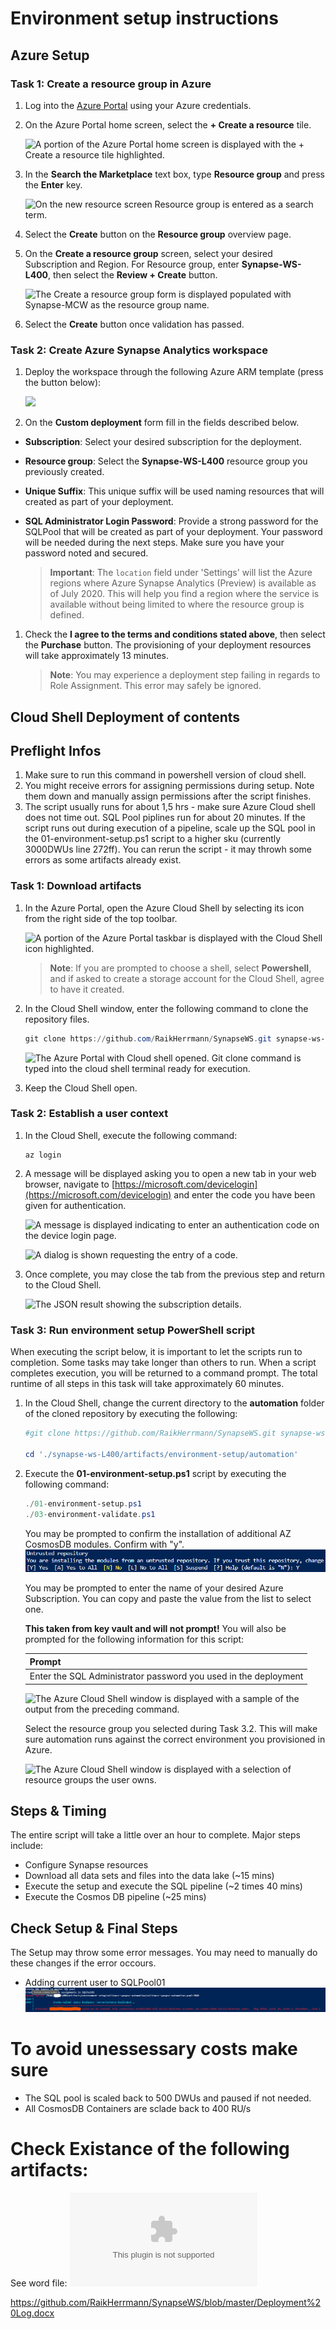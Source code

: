 # Environment setup instructions

## Azure Setup

### Task 1: Create a resource group in Azure

1. Log into the [Azure Portal](https://portal.azure.com) using your Azure credentials.

2. On the Azure Portal home screen, select the **+ Create a resource** tile.

    ![A portion of the Azure Portal home screen is displayed with the + Create a resource tile highlighted.](../media/bhol_createaresource.png)

3. In the **Search the Marketplace** text box, type **Resource group** and press the **Enter** key.

    ![On the new resource screen Resource group is entered as a search term.](../media/bhol_searchmarketplaceresourcegroup.png)

4. Select the **Create** button on the **Resource group** overview page.

5. On the **Create a resource group** screen, select your desired Subscription and Region. For Resource group, enter **Synapse-WS-L400**, then select the **Review + Create** button.

    ![The Create a resource group form is displayed populated with Synapse-MCW as the resource group name.](../media/bhol_resourcegroupform.png)

6. Select the **Create** button once validation has passed.

### Task 2: Create Azure Synapse Analytics workspace

1. Deploy the workspace through the following Azure ARM template (press the button below):

    <a href="https://portal.azure.com/#create/Microsoft.Template/uri/https%3A%2F%2Fraw.githubusercontent.com%2Fsolliancenet%2Fazure-synapse-analytics-workshop-400%2Fmaster%2Fartifacts%2Fenvironment-setup%2Fautomation%2F00-asa-workspace-core.json" target="_blank"><img src="http://azuredeploy.net/deploybutton.png" /></a>

2. On the **Custom deployment** form fill in the fields described below.

* **Subscription**: Select your desired subscription for the deployment.
* **Resource group**: Select the **Synapse-WS-L400** resource group you previously created.
* **Unique Suffix**: This unique suffix will be used naming resources that will created as part of your deployment.
* **SQL Administrator Login Password**: Provide a strong password for the SQLPool that will be created as part of your deployment. Your password will be needed during the next steps. Make sure you have your password noted and secured.
  
    > **Important**: The `location` field under 'Settings' will list the Azure regions where Azure Synapse Analytics (Preview) is available as of July 2020. This will help you find a region where the service is available without being limited to where the resource group is defined.

1. Check the **I agree to the terms and conditions stated above**, then select the **Purchase** button. The provisioning of your deployment resources will take approximately 13 minutes.

    > **Note**: You may experience a deployment step failing in regards to Role Assignment. This error may safely be ignored.

## Cloud Shell Deployment of contents

## Preflight Infos

1. Make sure to run this command in powershell version of cloud shell.
2. You might receive errors for assigning permissions during setup. Note them down and manually assign permissions after the script finishes.
3. The script usually runs for about 1,5 hrs - make sure  Azure Cloud shell does not time out. SQL Pool piplines run for about 20 minutes. If the script runs out during execution of a pipeline, scale up the SQL pool in the 01-environment-setup.ps1 script to a higher sku (currently 3000DWUs line 272ff). You can rerun the script - it may throwh some errors as some artifacts already exist. 


### Task 1: Download artifacts

1. In the Azure Portal, open the Azure Cloud Shell by selecting its icon from the right side of the top toolbar.

    ![A portion of the Azure Portal taskbar is displayed with the Cloud Shell icon highlighted.](../media/bhol_azurecloudshellmenu.png)

    > **Note**: If you are prompted to choose a shell, select **Powershell**, and if asked to create a storage account for the Cloud Shell, agree to have it created.

2. In the Cloud Shell window, enter the following command to clone the repository files.

    ```PowerShell
    git clone https://github.com/RaikHerrmann/SynapseWS.git synapse-ws-L400
    ```

    ![The Azure Portal with Cloud shell opened. Git clone command is typed into the cloud shell terminal ready for execution.](../media/cloud-shell-git-clone.png)

3. Keep the Cloud Shell open.

### Task 2: Establish a user context

1. In the Cloud Shell, execute the following command:

    ```cli
    az login
    ```

2. A message will be displayed asking you to open a new tab in your web browser, navigate to [https://microsoft.com/devicelogin](https://microsoft.com/devicelogin) and enter the code you have been given for authentication.

   ![A message is displayed indicating to enter an authentication code on the device login page.](../media/bhol_devicelogin.png)

   ![A dialog is shown requesting the entry of a code.](../media/bhol_clicodescreen.png)

3. Once complete, you may close the tab from the previous step and return to the Cloud Shell.

   ![The JSON result showing the subscription details.](../media/shell-login-result.png)

### Task 3: Run environment setup PowerShell script

When executing the script below, it is important to let the scripts run to completion. Some tasks may take longer than others to run. When a script completes execution, you will be returned to a command prompt. The total runtime of all steps in this task will take approximately 60 minutes.

1. In the Cloud Shell, change the current directory to the **automation** folder of the cloned repository by executing the following:

    ```PowerShell
    #git clone https://github.com/RaikHerrmann/SynapseWS.git synapse-ws-L400

    cd './synapse-ws-L400/artifacts/environment-setup/automation'
    ```

2. Execute the **01-environment-setup.ps1** script by executing the following command:

    ```PowerShell
    ./01-environment-setup.ps1
    ./03-environment-validate.ps1
    ```

    You may be prompted to confirm the installation of additional AZ CosmosDB modules. Confirm with "y".
    ![AZ Cosmos DB Commands install confirmation.](../media/Install_AZCosmosDBWarning.png)

    You may be prompted to enter the name of your desired Azure Subscription. You can copy and paste the value from the list to select one.

    **This taken from key vault and will not prompt!** 
    You will also be prompted for the following information for this script:

    | Prompt |
    |--------|
    | Enter the SQL Administrator password you used in the deployment |

    ![The Azure Cloud Shell window is displayed with a sample of the output from the preceding command.](../media/bhol_sampleshelloutput.png)

    Select the resource group you selected during Task 3.2. This will make sure automation runs against the correct environment you provisioned in Azure.

    ![The Azure Cloud Shell window is displayed with a selection of resource groups the user owns.](../media/setup-resource-group-selection.png)

## Steps & Timing

The entire script will take a little over an hour to complete.  Major steps include:

* Configure Synapse resources
* Download all data sets and files into the data lake (~15 mins)
* Execute the setup and execute the SQL pipeline (~2 times 40 mins)
* Execute the Cosmos DB pipeline (~25 mins)

## Check Setup & Final Steps

The Setup may throw some error messages. You may need to manually do these changes if the error occours.   
* Adding current user to SQLPool01
![SQLPool01 Error during user add script](../media/Error_Adding_User_SQLPool01.png)

# To avoid unessessary costs make sure
* The SQL pool is scaled back to 500 DWUs and paused if not needed. 
* All CosmosDB Containers are sclade back to 400 RU/s  

# Check Existance of the following artifacts: 

See word file: ![SQLPool01 Error during user add script](../media/Deployment%20Log.docx)

https://github.com/RaikHerrmann/SynapseWS/blob/master/Deployment%20Log.docx
